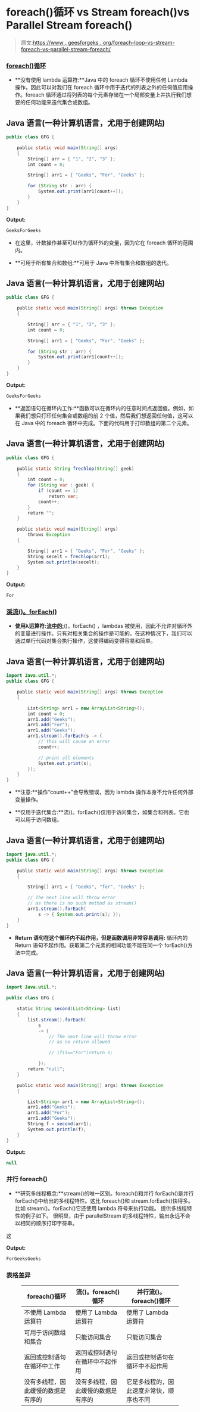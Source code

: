# foreach()循环 vs Stream foreach()vs Parallel Stream foreach()

> 原文:[https://www . geesforgeks . org/foreach-loop-vs-stream-foreach-vs-parallel-stream-foreach/](https://www.geeksforgeeks.org/foreach-loop-vs-stream-foreach-vs-parallel-stream-foreach/)

### [foreach()循环](https://www.geeksforgeeks.org/for-each-loop-in-java/)

*   **没有使用 lambda 运算符:**Java 中的 foreach 循环不使用任何 Lambda 操作，因此可以对我们在 foreach 循环中用于迭代的列表之外的任何值应用操作。foreach 循环通过将列表的每个元素存储在一个局部变量上并执行我们想要的任何功能来迭代集合或数组。

## Java 语言(一种计算机语言，尤用于创建网站)

```java
public class GFG {

    public static void main(String[] args)
    {
        String[] arr = { "1", "2", "3" };
        int count = 0;

        String[] arr1 = { "Geeks", "For", "Geeks" };

        for (String str : arr) {
            System.out.print(arr1[count++]);
        }
    }
}
```

**Output:** 

```java
GeeksForGeeks
```

*   在这里，计数操作甚至可以作为循环外的变量，因为它在 foreach 循环的范围内。

*   **可用于所有集合和数组:**可用于 Java 中所有集合和数组的迭代。

## Java 语言(一种计算机语言，尤用于创建网站)

```java
public class GFG {

    public static void main(String[] args) throws Exception
    {

        String[] arr = { "1", "2", "3" };
        int count = 0;

        String[] arr1 = { "Geeks", "For", "Geeks" };

        for (String str : arr) {
            System.out.print(arr1[count++]);
        }
    }
}
```

**Output:** 

```java
GeeksForGeeks
```

*   **返回语句在循环内工作:**函数可以在循环内的任意时间点返回值。例如，如果我们想只打印任何集合或数组的前 2 个值，然后我们想返回任何值，这可以在 Java 中的 foreach 循环中完成。下面的代码用于打印数组的第二个元素。

## Java 语言(一种计算机语言，尤用于创建网站)

```java
public class GFG {

    public static String frechlop(String[] geek)
    {
        int count = 0;
        for (String var : geek) {
            if (count == 1)
                return var;
            count++;
        }
        return "";
    }

    public static void main(String[] args)
        throws Exception
    {

        String[] arr1 = { "Geeks", "For", "Geeks" };
        String secelt = frechlop(arr1);
        System.out.println(secelt);
    }
}
```

**Output:** 

```java
For
```

### [溪流()。forEach()](https://www.geeksforgeeks.org/stream-foreach-method-java-examples/)

*   **使用λ运算符:[流中的:](https://www.geeksforgeeks.org/stream-foreach-method-java-examples/)**()。forEach() ，lambdas 被使用，因此不允许对循环外的变量进行操作。只有对相关集合的操作是可能的。在这种情况下，我们可以通过单行代码对集合执行操作，这使得编码变得容易和简单。

## Java 语言(一种计算机语言，尤用于创建网站)

```java
import Java.util.*;
public class GFG {

    public static void main(String[] args) throws Exception
    {

        List<String> arr1 = new ArrayList<String>();
        int count = 0;
        arr1.add("Geeks");
        arr1.add("For");
        arr1.add("Geeks");
        arr1.stream().forEach(s -> {
            // this will cause an error
            count++;

            // print all elements
            System.out.print(s);
        });
    }
}
```

*   **注意:**操作“count++”会导致错误，因为 lambda 操作本身不允许任何外部变量操作。

*   **仅用于迭代集合:**流()。forEach()仅用于访问集合，如集合和列表。它也可以用于访问数组。

## Java 语言(一种计算机语言，尤用于创建网站)

```java
import java.util.*;
public class GFG {

    public static void main(String[] args) throws Exception
    {

        String[] arr1 = { "Geeks", "for", "Geeks" };

        // The next line will throw error
        // as there is no such method as stream()
        arr1.stream().forEach(
            s -> { System.out.print(s); });
    }
}
```

*   **Return 语句在这个循环内不起作用，但是函数调用非常容易调用:**
    循环内的 Return 语句不起作用。获取第二个元素的相同功能不能在同一个 forEach()方法中完成。

## Java 语言(一种计算机语言，尤用于创建网站)

```java
import Java.util.*;

public class GFG {

    static String second(List<String> list)
    {
        list.stream().forEach(
            s
            -> {
                // The next line will throw error
                // as no return allowed

                // if(s=="For")return s;

            });
        return "null";
    }

    public static void main(String[] args) throws Exception
    {

        List<String> arr1 = new ArrayList<String>();
        arr1.add("Geeks");
        arr1.add("For");
        arr1.add("Geeks");
        String f = second(arr1);
        System.out.println(f);
    }
}
```

**Output:** 

```java
null
```

### 并行 foreach()

*   **研究多线程概念:**stream()的唯一区别。foreach()和并行 forEach()是并行 forEach()中给出的多线程特性。这比 foreach()和 stream.forEach()快得多。比如 stream()。forEach()它还使用 lambda 符号来执行功能。
    提供多线程特性的例子如下。
    很明显，由于 parallelStream 的多线程特性，输出永远不会以相同的顺序打印字符串。

这

**Output:** 

```java
ForGeeksGeeks
```

### 表格差异

<figure class="table">

| foreach()循环 | 流()。foreach()循环 | 并行流()。foreach()循环 |
| --- | --- | --- |
| 不使用 Lambda 运算符 | 使用了 Lambda 运算符 | 使用了 Lambda 运算符 |
| 可用于访问数组和集合 | 只能访问集合 | 只能访问集合 |
| 返回或控制语句在循环中工作 | 返回或控制语句在循环中不起作用 | 返回或控制语句在循环中不起作用 |
| 没有多线程，因此缓慢的数据是有序的 | 没有多线程，因此缓慢的数据是有序的 | 它是多线程的，因此速度非常快，顺序也不同 |

</figure>